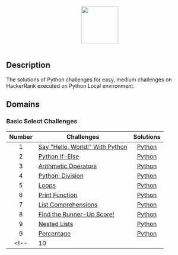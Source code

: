 <p align="center">  
	<br>
	<a href="https://www.hackerrank.com/VikashPR">
        <img height=100 src="https://hrcdn.net/community-frontend/assets/brand/logo-new-white-green-a5cb16e0ae.svg"> 
    </a>
    <br>
    <br>
</p>

## Description
The solutions of Python challenges for  easy, medium  challenges on HackerRank executed on Python Local environment.

## Domains

### Basic Select Challenges

| Number | Challenges | Solutions |
|:------:|------------|:---------:|
| 1 | [Say "Hello, World!" With Python](https://www.hackerrank.com/challenges/py-hello-world/problem) | [Python]()
| 2 | [Python If-Else](https://www.hackerrank.com/challenges/py-if-else/problem) | [Python]()
| 3 | [Arithmetic Operators](https://www.hackerrank.com/challenges/python-arithmetic-operators/problem) | [Python]()
| 4 | [Python: Division](https://www.hackerrank.com/challenges/python-division/problem) | [Python]()
| 5 | [Loops](https://www.hackerrank.com/challenges/python-loops/problem) | [Python]()
| 6 | [Print Function](https://www.hackerrank.com/challenges/python-print/problem) | [Python]()
| 7 | [List Comprehensions](https://www.hackerrank.com/challenges/list-comprehensions/problem) | [Python]()
| 8 | [Find the Runner-Up Score!](https://www.hackerrank.com/challenges/find-second-maximum-number-in-a-list/problem) | [Python]()
| 9 | [Nested Lists](https://www.hackerrank.com/challenges/nested-list/problem) | [Python]()
| 9 | [Percentage](https://www.hackerrank.com/challenges/finding-the-percentage/problem) | [Python]()
<!-- | 10 | []() | [Python]() -->
